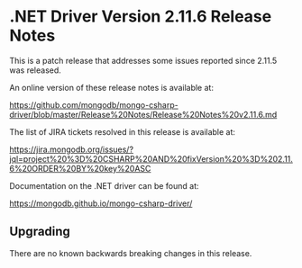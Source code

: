 # .NET Driver Version 2.11.6 Release Notes

This is a patch release that addresses some issues reported since 2.11.5 was released.

An online version of these release notes is available at:

https://github.com/mongodb/mongo-csharp-driver/blob/master/Release%20Notes/Release%20Notes%20v2.11.6.md

The list of JIRA tickets resolved in this release is available at:

https://jira.mongodb.org/issues/?jql=project%20%3D%20CSHARP%20AND%20fixVersion%20%3D%202.11.6%20ORDER%20BY%20key%20ASC

Documentation on the .NET driver can be found at:

https://mongodb.github.io/mongo-csharp-driver/

## Upgrading

There are no known backwards breaking changes in this release.
